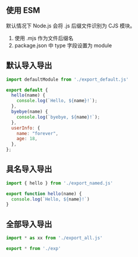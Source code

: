 ## 使用 ESM

默认情况下 Node.js 会将 .js 后缀文件识别为 CJS 模块。

1. 使用 .mjs 作为文件后缀名
2. package.json 中 type 字段设置为 module

## 默认导入导出

```js
import defaultModule from './export_default.js'

export default {
  hello(name) {
    console.log(`Hello, ${name}!`);
  },
  byebye(name) {
    console.log(`byebye, ${name}!`);
  },
  userInfo: {
    name: "forever",
    age: 18,
  },
};
```

## 具名导入导出

```js
import { hello } from './export_named.js'

export function hello(name) {
  console.log(`Hello, ${name}!`)
}
```

## 全部导入导出

```js
import * as xx from './export_all.js'

export * from './exp'
```

